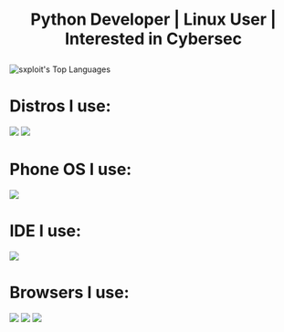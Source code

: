 # <p align="center">Python Developer | Linux User | Interested in Cybersec</p>

![sxploit's Top Languages](https://github-readme-stats.vercel.app/api/top-langs/?username=sxploit&theme=gruvbox&show_icons=true&hide_border=true&layout=compact)

# Distros I use: 

<p align="left">
    <img src="https://img.shields.io/badge/Arch_Linux-1793D1?style=for-the-badge&logo=arch-linux&logoColor=white" />
    <img src="https://img.shields.io/badge/Fedora-51A2DA?style=for-the-badge&logo=fedora&logoColor=white" />
</p>

# Phone OS I use:
<p align="left">
    <img src="https://img.shields.io/badge/Android-3DDC84?style=for-the-badge&logo=android&logoColor=white" />
</p>

# IDE I use:
<p align="left">
    <img src="https://img.shields.io/badge/VSCode-0078D4?style=for-the-badge&logo=visual%20studio%20code&logoColor=white" />
</p>

# Browsers I use:
<p align="left">
    <img src="https://img.shields.io/badge/DuckDuckGo-DE5833?style=for-the-badge&logo=DuckDuckGo&logoColor=white" />
    <img src="https://img.shields.io/badge/Firefox_Browser-FF7139?style=for-the-badge&logo=Firefox-Browser&logoColor=white" />
    <img src="https://img.shields.io/badge/Brave-FF1B2D?style=for-the-badge&logo=Brave&logoColor=white" />
</p>
